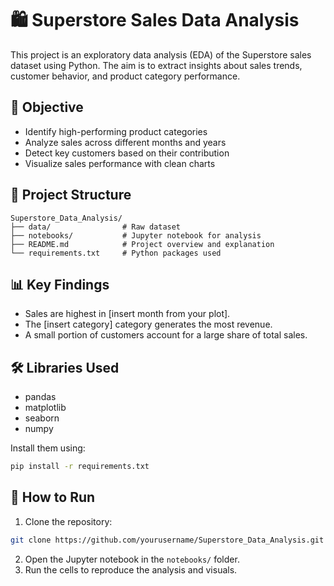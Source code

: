 # 🛍️ Superstore Sales Data Analysis

This project is an exploratory data analysis (EDA) of the Superstore sales dataset using Python. The aim is to extract insights about sales trends, customer behavior, and product category performance.

## 📌 Objective

- Identify high-performing product categories
- Analyze sales across different months and years
- Detect key customers based on their contribution
- Visualize sales performance with clean charts

## 📁 Project Structure

```
Superstore_Data_Analysis/
├── data/                # Raw dataset
├── notebooks/           # Jupyter notebook for analysis
├── README.md            # Project overview and explanation
└── requirements.txt     # Python packages used
```

## 📊 Key Findings

- Sales are highest in [insert month from your plot].
- The [insert category] category generates the most revenue.
- A small portion of customers account for a large share of total sales.

## 🛠️ Libraries Used

- pandas
- matplotlib
- seaborn
- numpy

Install them using:

```bash
pip install -r requirements.txt
```

## 🚀 How to Run

1. Clone the repository:
```bash
git clone https://github.com/yourusername/Superstore_Data_Analysis.git
```
2. Open the Jupyter notebook in the `notebooks/` folder.
3. Run the cells to reproduce the analysis and visuals.

